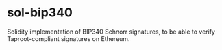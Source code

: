 # sol-bip340

Solidity implementation of BIP340 Schnorr signatures, to be able to verify
Taproot-compliant signatures on Ethereum.
